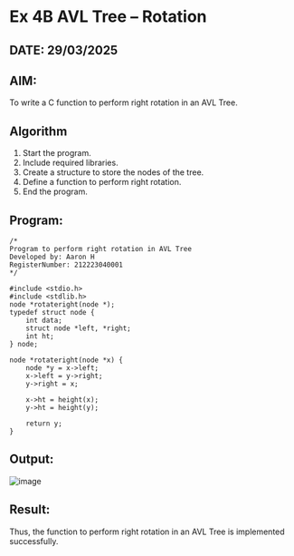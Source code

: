 # Ex 4B AVL Tree – Rotation
## DATE: 29/03/2025
## AIM:
To write a C function to perform right rotation in an AVL Tree.

## Algorithm
1. Start the program.
2. Include required libraries.
3. Create a structure to store the nodes of the tree.
4. Define a function to perform right rotation.
5. End the program.

## Program:
```
/*
Program to perform right rotation in AVL Tree
Developed by: Aaron H
RegisterNumber: 212223040001
*/

#include <stdio.h>
#include <stdlib.h>
node *rotateright(node *);  
typedef struct node {
    int data;
    struct node *left, *right;
    int ht;
} node;

node *rotateright(node *x) {
    node *y = x->left;
    x->left = y->right;
    y->right = x;

    x->ht = height(x);
    y->ht = height(y);

    return y;
}

```

## Output:

![image](https://github.com/user-attachments/assets/534ee8cf-1ce1-41a0-8f2c-e92be91d9f25)

## Result:
Thus, the function to perform right rotation in an AVL Tree is implemented successfully.
